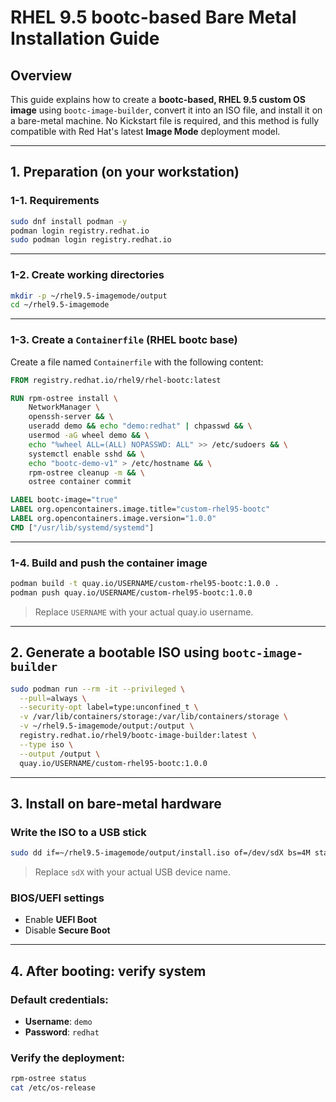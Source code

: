 # RHEL 9.5 bootc-based Bare Metal Installation Guide

## Overview

This guide explains how to create a **bootc-based, RHEL 9.5 custom OS image** using `bootc-image-builder`, convert it into an ISO file, and install it on a bare-metal machine. No Kickstart file is required, and this method is fully compatible with Red Hat's latest **Image Mode** deployment model.

---

## 1. Preparation (on your workstation)

### 1-1. Requirements

```bash
sudo dnf install podman -y
podman login registry.redhat.io
sudo podman login registry.redhat.io
```

---

### 1-2. Create working directories

```bash
mkdir -p ~/rhel9.5-imagemode/output
cd ~/rhel9.5-imagemode
```

---

### 1-3. Create a `Containerfile` (RHEL bootc base)

Create a file named `Containerfile` with the following content:

```Dockerfile
FROM registry.redhat.io/rhel9/rhel-bootc:latest

RUN rpm-ostree install \
    NetworkManager \
    openssh-server && \
    useradd demo && echo "demo:redhat" | chpasswd && \
    usermod -aG wheel demo && \
    echo "%wheel ALL=(ALL) NOPASSWD: ALL" >> /etc/sudoers && \
    systemctl enable sshd && \
    echo "bootc-demo-v1" > /etc/hostname && \
    rpm-ostree cleanup -m && \
    ostree container commit

LABEL bootc-image="true"
LABEL org.opencontainers.image.title="custom-rhel95-bootc"
LABEL org.opencontainers.image.version="1.0.0"
CMD ["/usr/lib/systemd/systemd"]
```

---

### 1-4. Build and push the container image

```bash
podman build -t quay.io/USERNAME/custom-rhel95-bootc:1.0.0 .
podman push quay.io/USERNAME/custom-rhel95-bootc:1.0.0
```

> Replace `USERNAME` with your actual quay.io username.

---

## 2. Generate a bootable ISO using `bootc-image-builder`

```bash
sudo podman run --rm -it --privileged \
  --pull=always \
  --security-opt label=type:unconfined_t \
  -v /var/lib/containers/storage:/var/lib/containers/storage \
  -v ~/rhel9.5-imagemode/output:/output \
  registry.redhat.io/rhel9/bootc-image-builder:latest \
  --type iso \
  --output /output \
  quay.io/USERNAME/custom-rhel95-bootc:1.0.0
```

---

## 3. Install on bare-metal hardware

### Write the ISO to a USB stick

```bash
sudo dd if=~/rhel9.5-imagemode/output/install.iso of=/dev/sdX bs=4M status=progress
```

> Replace `sdX` with your actual USB device name.

### BIOS/UEFI settings

- Enable **UEFI Boot**
- Disable **Secure Boot**

---

## 4. After booting: verify system

### Default credentials:

- **Username**: `demo`
- **Password**: `redhat`

### Verify the deployment:

```bash
rpm-ostree status
cat /etc/os-release
```
